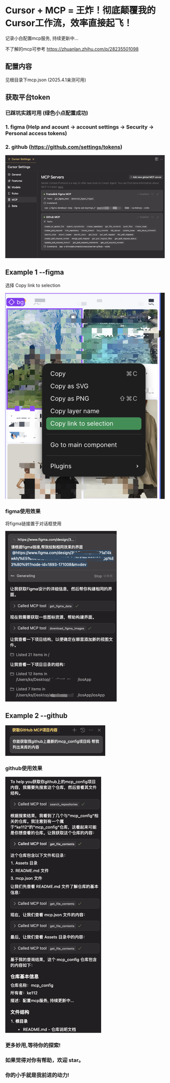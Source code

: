 # Cursor + MCP = 王炸！彻底颠覆我的 Cursor工作流，效率直接起飞！

记录小白配置mcp服务, 持续更新中...

不了解的mcp可参考 https://zhuanlan.zhihu.com/p/28235501098

## 配置内容
见根目录下mcp.json    (2025.4.1亲测可用)

## 获取平台token
### 已踩坑实践可用 (绿色小点配置成功)
### 1. figma (Help and acount -> account settings -> Security -> Personal access tokens)
### 2. github (https://github.com/settings/tokens)

![示例图片](Assets/img1.png)

## Example 1 --figma
选择 Copy link to selection

![示例图片](Assets/img2.png)

### figma使用效果
将figma链接置于对话框使用

![示例图片](Assets/img3.png)

## Example 2 --github

![示例图片](Assets/img4.png)

### github使用效果

![示例图片](Assets/img5.png)

### 更多妙用,等待你的探索!
### 如果觉得对你有帮助，欢迎 star。
### 你的小手就是我前进的动力!

